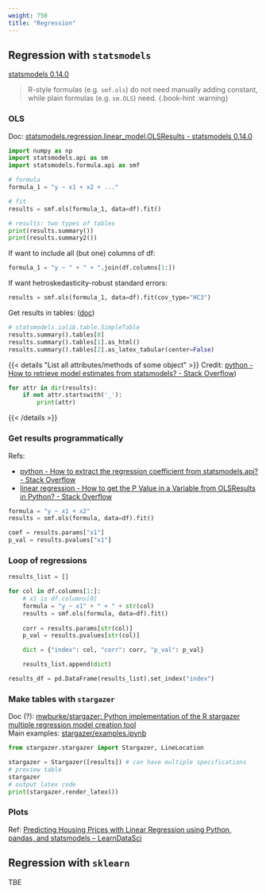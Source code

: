 ```yaml
---
weight: 750
title: "Regression"
---
```


## Regression with `statsmodels`

[statsmodels 0.14.0](https://www.statsmodels.org/stable/index.html)

> R-style formulas (e.g. `smf.ols`) do not need manually adding constant, while plain formulas (e.g. `sm.OLS`) need.
{.book-hint .warning}

### OLS

Doc: [statsmodels.regression.linear_model.OLSResults - statsmodels 0.14.0](https://www.statsmodels.org/stable/generated/statsmodels.regression.linear_model.OLSResults.html)

```python
import numpy as np
import statsmodels.api as sm
import statsmodels.formula.api as smf

# formula
formula_1 = "y ~ x1 + x2 + ..."

# fit
results = smf.ols(formula_1, data=df).fit()

# results: two types of tables
print(results.summary())
print(results.summary2())
```

If want to include all (but one) columns of df:

```python
formula_1 = "y ~ " + " + ".join(df.columns[1:])
```

If want hetroskedasticity-robust standard errors:

```python
results = smf.ols(formula_1, data=df).fit(cov_type="HC3")
```

Get results in tables: \([doc](https://www.statsmodels.org/stable/generated/statsmodels.iolib.table.SimpleTable.html)\)

```python
# statsmodels.iolib.table.SimpleTable
results.summary().tables[0]
results.summary().tables[1].as_html()
results.summary().tables[2].as_latex_tabular(center=False)
```

{{< details "List all attributes/methods of some object" >}}
Credit: [python - How to retrieve model estimates from statsmodels? - Stack Overflow](https://stackoverflow.com/a/48522820/10668706)\)

```python
for attr in dir(results):
    if not attr.startswith('_'):
        print(attr)
```
{{< /details >}}

### Get results programmatically

Refs:

- [python - How to extract the regression coefficient from statsmodels.api? - Stack Overflow](https://stackoverflow.com/a/47388554/10668706)
- [linear regression - How to get the P Value in a Variable from OLSResults in Python? - Stack Overflow](https://stackoverflow.com/questions/41075098/how-to-get-the-p-value-in-a-variable-from-olsresults-in-python)

```python
formula = "y ~ x1 + x2"
results = smf.ols(formula, data=df).fit()

coef = results.params["x1"]
p_val = results.pvalues["x1"]
```

### Loop of regressions

```python
results_list = []

for col in df.columns[1:]:
    # x1 is df.columns[0]
    formula = "y ~ x1" + " + " + str(col)
    results = smf.ols(formula, data=df).fit()
    
    corr = results.params[str(col)]
    p_val = results.pvalues[str(col)]

    dict = {"index": col, "corr": corr, "p_val": p_val}

    results_list.append(dict)

results_df = pd.DataFrame(results_list).set_index("index")
```

### Make tables with `stargazer`

Doc \(?\): [mwburke/stargazer: Python implementation of the R stargazer multiple regression model creation tool](https://github.com/mwburke/stargazer)  
Main examples: [stargazer/examples.ipynb](https://github.com/mwburke/stargazer/blob/master/examples.ipynb)

```python
from stargazer.stargazer import Stargazer, LineLocation

stargazer = Stargazer([results]) # can have multiple specifications
# preview table
stargazer
# output latex code
print(stargazer.render_latex())
```

### Plots

Ref: [Predicting Housing Prices with Linear Regression using Python, pandas, and statsmodels – LearnDataSci](https://www.learndatasci.com/tutorials/predicting-housing-prices-linear-regression-using-python-pandas-statsmodels/)

## Regression with `sklearn`

TBE
